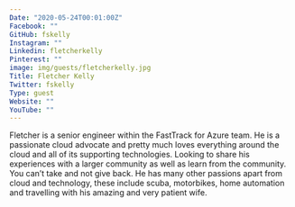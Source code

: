 ```yaml
---
Date: "2020-05-24T00:01:00Z"
Facebook: ""
GitHub: fskelly
Instagram: ""
Linkedin: fletcherkelly
Pinterest: ""
image: img/guests/fletcherkelly.jpg
Title: Fletcher Kelly
Twitter: fskelly
Type: guest
Website: ""
YouTube: ""
---
```

Fletcher is a senior engineer within the FastTrack for Azure team. He is a passionate cloud advocate and pretty much loves everything around the cloud and all of its supporting technologies. Looking to share his experiences with a larger community as well as learn from the community. You can’t take and not give back. He has many other passions apart from cloud and technology, these include scuba, motorbikes, home automation and travelling with his amazing and very patient wife.